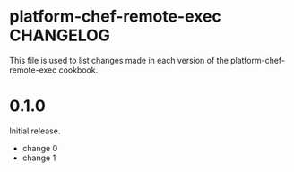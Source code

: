 # platform-chef-remote-exec CHANGELOG

This file is used to list changes made in each version of the platform-chef-remote-exec cookbook.

# 0.1.0

Initial release.

- change 0
- change 1

